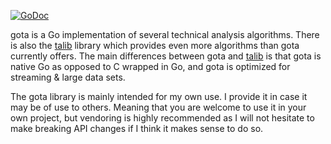 [![GoDoc](https://godoc.org/github.com/phemmer/gota?status.svg)](https://godoc.org/github.com/phemmer/gota)

gota is a Go implementation of several technical analysis algorithms. There is also the [talib](https://github.com/phemmer/talib) library which provides even more algorithms than gota currently offers. The main differences between gota and [talib](https://github.com/phemmer/talib) is that gota is native Go as opposed to C wrapped in Go, and gota is optimized for streaming & large data sets.

The gota library is mainly intended for my own use. I provide it in case it may be of use to others. Meaning that you are welcome to use it in your own project, but vendoring is highly recommended as I will not hesitate to make breaking API changes if I think it makes sense to do so.
